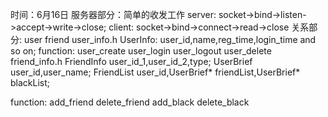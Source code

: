 时间：6月16日
服务器部分：简单的收发工作
  server: socket->bind->listen->accept->write->close;
  client: socket->bind->connect->read->close
关系部分: user friend
user_info.h
  UserInfo:
    user_id,name,reg_time,login_time and so on;
  function:
      user_create
      user_login
      user_logout
      user_delete
friend_info.h
  FriendInfo
    user_id_1,user_id_2,type;
  UserBrief
    user_id,user_name;
  FriendList
    user_id,UserBrief* friendList,UserBrief* blackList;

  function:
      add_friend
      delete_friend
      add_black
      delete_black

